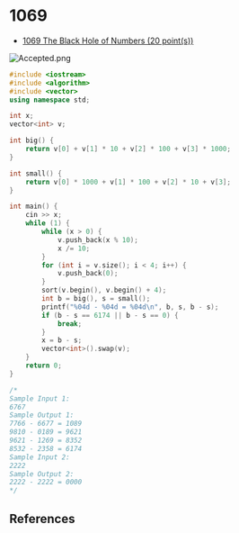# 1069

- [1069 The Black Hole of Numbers (20 point(s))](https://pintia.cn/problem-sets/994805342720868352/problems/994805400954585088)

![Accepted.png](https://i.loli.net/2019/08/31/BSd5QuWlrY4IysR.png)

```c++
#include <iostream>
#include <algorithm>
#include <vector>
using namespace std;

int x;
vector<int> v;

int big() {
	return v[0] + v[1] * 10 + v[2] * 100 + v[3] * 1000;
}

int small() {
	return v[0] * 1000 + v[1] * 100 + v[2] * 10 + v[3];
}

int main() {
	cin >> x;
	while (1) {
		while (x > 0) {
			v.push_back(x % 10);
			x /= 10;
		}
		for (int i = v.size(); i < 4; i++) {
			v.push_back(0);
		}
		sort(v.begin(), v.begin() + 4);
		int b = big(), s = small();
		printf("%04d - %04d = %04d\n", b, s, b - s);
		if (b - s == 6174 || b - s == 0) {
			break;
		}
		x = b - s;
		vector<int>().swap(v);
	}
	return 0;
}

/*
Sample Input 1:
6767
Sample Output 1:
7766 - 6677 = 1089
9810 - 0189 = 9621
9621 - 1269 = 8352
8532 - 2358 = 6174
Sample Input 2:
2222
Sample Output 2:
2222 - 2222 = 0000
*/

```

## References

